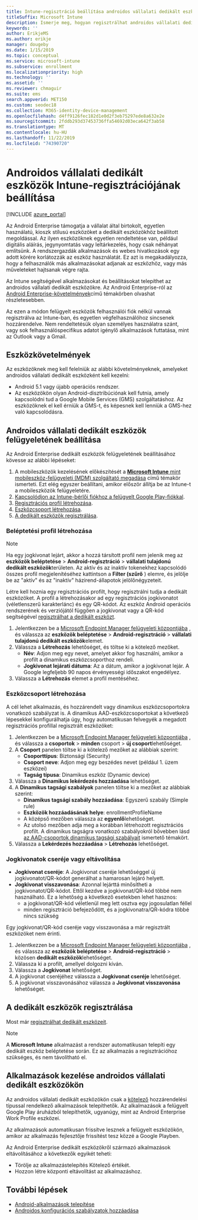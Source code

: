 ```yaml
---
title: Intune-regisztráció beállítása androidos vállalati dedikált eszközökhöz
titleSuffix: Microsoft Intune
description: Ismerje meg, hogyan regisztrálhat androidos vállalati dedikált eszközöket az Intune-ban.
keywords: ''
author: ErikjeMS
ms.author: erikje
manager: dougeby
ms.date: 1/15/2019
ms.topic: conceptual
ms.service: microsoft-intune
ms.subservice: enrollment
ms.localizationpriority: high
ms.technology: ''
ms.assetid: ''
ms.reviewer: chmaguir
ms.suite: ems
search.appverid: MET150
ms.custom: seodec18
ms.collection: M365-identity-device-management
ms.openlocfilehash: d4ff9126fec182d1e0d2f3eb75297ede8a632e2e
ms.sourcegitcommit: 2fddb293d37453736ffa54692d03eca642f3ab58
ms.translationtype: MT
ms.contentlocale: hu-HU
ms.lasthandoff: 11/22/2019
ms.locfileid: "74390720"
---
```

# <a name="set-up-intune-enrollment-of-android-enterprise-dedicated-devices"></a>Androidos vállalati dedikált eszközök Intune-regisztrációjának beállítása

[!INCLUDE [azure_portal](../includes/azure_portal.md)]

Az Android Enterprise támogatja a vállalat által birtokolt, egyetlen használatú, kioszk stílusú eszközöket a dedikált eszközökhöz beállított megoldással. Az ilyen eszközöknek egyetlen rendeltetése van, például digitális aláírás, jegynyomtatás vagy leltárkezelés, hogy csak néhányat említsünk. A rendszergazdák alkalmazások és webes hivatkozások egy adott körére korlátozzák az eszköz használatát. Ez azt is megakadályozza, hogy a felhasználók más alkalmazásokat adjanak az eszközhöz, vagy más műveleteket hajtsanak végre rajta.

Az Intune segítségével alkalmazásokat és beállításokat telepíthet az androidos vállalati dedikált eszközökre. Az Android Enterprise-ról az [Android Enterprise-követelmények](https://support.google.com/work/android/answer/6174145?hl=en&ref_topic=6151012)című témakörben olvashat részletesebben.

Az ezen a módon felügyelt eszközök felhasználói fiók nélkül vannak regisztrálva az Intune-ban, és egyetlen végfelhasználóhoz sincsenek hozzárendelve. Nem rendeltetésük olyan személyes használatra szánt, vagy sok felhasználóspecifikus adatot igénylő alkalmazások futtatása, mint az Outlook vagy a Gmail.

## <a name="device-requirements"></a>Eszközkövetelmények

Az eszközöknek meg kell felelniük az alábbi követelményeknek, amelyeket androidos vállalati dedikált eszközként kell kezelni:

- Android 5.1 vagy újabb operációs rendszer.
- Az eszközökön olyan Android-disztribúciónak kell futnia, amely kapcsolódni tud a Google Mobile Services (GMS) szolgáltatáshoz. Az eszközöknek el kell érniük a GMS-t, és képesnek kell lenniük a GMS-hez való kapcsolódásra.

## <a name="set-up-android-enterprise-dedicated-device-management"></a>Androidos vállalati dedikált eszközök felügyeletének beállítása

Az Android Enterprise dedikált eszközök felügyeletének beállításához kövesse az alábbi lépéseket:

1. A mobileszközök kezelésének előkészítését a [**Microsoft Intune** mint mobileszköz-felügyeleti (MDM) szolgáltató megadása](../fundamentals/mdm-authority-set.md) című témakör ismerteti. Ezt elég egyszer beállítani, amikor először állítja be az Intune-t a mobileszközök felügyeletére.
2. [Kapcsolódjon az Intune-bérlői fiókhoz a felügyelt Google Play-fiókkal](connect-intune-android-enterprise.md).
3. [Regisztrációs profil létrehozása](#create-an-enrollment-profile).
4. [Eszközcsoport létrehozása](#create-a-device-group).
5. [A dedikált eszközök regisztrálása](#enroll-the-dedicated-devices).

### <a name="create-an-enrollment-profile"></a>Beléptetési profil létrehozása

> [!NOTE]
> Ha egy jogkivonat lejárt, akkor a hozzá társított profil nem jelenik meg az **eszközök beléptetése** > **Android-regisztráció** > **vállalati tulajdonú dedikált eszközök**területen. Az aktív és az inaktív tokenekhez kapcsolódó összes profil megjelenítéséhez kattintson a **Filter (szűrő** ) elemre, és jelölje be az "aktív" és az "inaktív" házirend-állapotok jelölőnégyzeteit. 

Létre kell hoznia egy regisztrációs profilt, hogy regisztrálni tudja a dedikált eszközöket. A profil a létrehozásakor ad egy regisztrációs jogkivonatot (véletlenszerű karakterlánc) és egy QR-kódot. Az eszköz Android operációs rendszerének és verziójától függően a jogkivonat vagy a QR-kód segítségével [regisztrálhat a dedikált eszközt](#enroll-the-dedicated-devices).

1. Jelentkezzen be a [Microsoft Endpoint Manager felügyeleti központjába](https://go.microsoft.com/fwlink/?linkid=2109431) , és válassza az **eszközök beléptetése** > **Android-regisztráció** > **vállalati tulajdonú dedikált eszközök**elemet.
2. Válassza a **Létrehozás** lehetőséget, és töltse ki a kötelező mezőket.
    - **Név**: Adjon meg egy nevet, amelyet akkor fog használni, amikor a profilt a dinamikus eszközcsoporthoz rendeli.
    - **Jogkivonat lejárati dátuma**: Az a dátum, amikor a jogkivonat lejár. A Google legfeljebb 90 napos érvényességi időszakot engedélyez.
3. Válassza a **Létrehozás** elemet a profil mentéséhez.

### <a name="create-a-device-group"></a>Eszközcsoport létrehozása

A cél lehet alkalmazás, és hozzárendelt vagy dinamikus eszközcsoportokra vonatkozó szabályzat is. A dinamikus AAD-eszközcsoportokat a következő lépesekkel konfigurálhatja úgy, hogy automatikusan felvegyék a megadott regisztrációs profillal regisztrált eszközöket:

1. Jelentkezzen be a [Microsoft Endpoint Manager felügyeleti központjába](https://go.microsoft.com/fwlink/?linkid=2109431) , és válassza a **csoportok** > **minden** csoport > **új csoport**lehetőséget.
2. A **Csoport** panelen töltse ki a kötelező mezőket az alábbiak szerint:
    - **Csoporttípus**: Biztonsági (Security)
    - **Csoport neve**: Adjon meg egy beszédes nevet (például 1. üzem eszközei)
    - **Tagság típusa**: Dinamikus eszköz (Dynamic device)
3. Válassza a **Dinamikus lekérdezés hozzáadása** lehetőséget.
4. A **Dinamikus tagsági szabályok** panelen töltse ki a mezőket az alábbiak szerint:
    - **Dinamikus tagsági szabály hozzáadása**: Egyszerű szabály (Simple rule)
    - **Eszközök hozzáadásának helye**: enrollmentProfileName
    - A középső mezőben válassza az **egyenlő**lehetőséget.
    - Az utolsó mezőben adja meg a korábban létrehozott regisztrációs profilt.
    A dinamikus tagságra vonatkozó szabályokról bővebben lásd [az AAD-csoportok dinamikus tagsági szabályait](https://docs.microsoft.com/azure/active-directory/users-groups-roles/groups-dynamic-membership) ismertető témakört. 
5. Válassza a **Lekérdezés hozzáadása** > **Létrehozás** lehetőséget.

### <a name="replace-or-remove-tokens"></a>Jogkivonatok cseréje vagy eltávolítása

- **Jogkivonat cseréje**: A Jogkivonat cseréje lehetőséggel új jogkivonatot/QR-kódot generálhat a hamarosan lejáró helyett.
- **Jogkivonat visszavonása**: Azonnal lejárttá minősítheti a jogkivonatot/QR-kódot. Ettől kezdve a jogkivonat/QR-kód többé nem használható. Ez a lehetőség a következő esetekben lehet hasznos:
  - a jogkivonat/QR-kód véletlenül meg lett osztva egy jogosulatlan féllel
  - minden regisztráció befejeződött, és a jogkivonatra/QR-kódra többé nincs szükség

Egy jogkivonat/QR-kód cseréje vagy visszavonása a már regisztrált eszközöket nem érinti.

1. Jelentkezzen be a [Microsoft Endpoint Manager felügyeleti központjába](https://go.microsoft.com/fwlink/?linkid=2109431) , és válassza az **eszközök beléptetése** > **Android-regisztráció** > közösen **dedikált eszközök**lehetőséget.
2. Válassza ki a profilt, amellyel dolgozni kíván.
3. Válassza a **Jogkivonat** lehetőséget.
4. A jogkivonat cseréjéhez válassza a **Jogkivonat cseréje** lehetőséget.
5. A jogkivonat visszavonásához válassza a **Jogkivonat visszavonása** lehetőséget.

## <a name="enroll-the-dedicated-devices"></a>A dedikált eszközök regisztrálása

Most már [regisztrálhat dedikált eszközeit](android-dedicated-devices-fully-managed-enroll.md).

> [!NOTE]
> A **Microsoft Intune** alkalmazást a rendszer automatikusan telepíti egy dedikált eszköz beléptetése során.  Ez az alkalmazás a regisztrációhoz szükséges, és nem távolítható el. 

## <a name="managing-apps-on-android-enterprise-dedicated-devices"></a>Alkalmazások kezelése androidos vállalati dedikált eszközökön

Az androidos vállalati dedikált eszközökön csak a [kötelező](../apps/apps-deploy.md#assign-an-app) hozzárendelési típussal rendelkező alkalmazások telepíthetők. Az alkalmazások a felügyelt Google Play áruházból telepíthetők, ugyanúgy, mint az Android Enterprise Work Profile eszközei.

Az alkalmazások automatikusan frissítve lesznek a felügyelt eszközökön, amikor az alkalmazás fejlesztője frissítést tesz közzé a Google Playben.

Az Android Enterprise dedikált eszközökről származó alkalmazások eltávolításához a következők egyikét teheti:
- Törölje az alkalmazástelepítés Kötelező értékét.
- Hozzon létre központi eltávolítást az alkalmazáshoz.

## <a name="next-steps"></a>További lépések
- [Android-alkalmazások telepítése](../apps/apps-deploy.md)
- [Androidos konfigurációs szabályzatok hozzáadása](../configuration/device-profiles.md)
